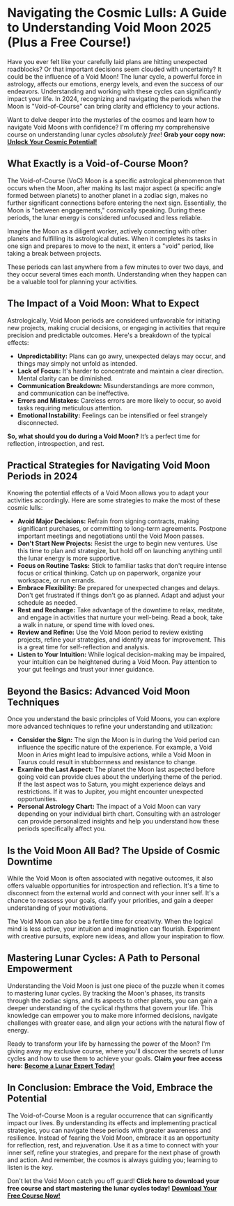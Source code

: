 # Navigating the Cosmic Lulls: A Guide to Understanding Void Moon 2025 (Plus a Free Course!)

Have you ever felt like your carefully laid plans are hitting unexpected roadblocks? Or that important decisions seem clouded with uncertainty? It could be the influence of a Void Moon! The lunar cycle, a powerful force in astrology, affects our emotions, energy levels, and even the success of our endeavors. Understanding and working with these cycles can significantly impact your life. In 2024, recognizing and navigating the periods when the Moon is "Void-of-Course" can bring clarity and efficiency to your actions.

Want to delve deeper into the mysteries of the cosmos and learn how to navigate Void Moons with confidence? I'm offering my comprehensive course on understanding lunar cycles *absolutely free*! **Grab your copy now:** [**Unlock Your Cosmic Potential!**](https://udemywork.com/void-moon-2024)

## What Exactly is a Void-of-Course Moon?

The Void-of-Course (VoC) Moon is a specific astrological phenomenon that occurs when the Moon, after making its last major aspect (a specific angle formed between planets) to another planet in a zodiac sign, makes no further significant connections before entering the next sign. Essentially, the Moon is "between engagements," cosmically speaking. During these periods, the lunar energy is considered unfocused and less reliable.

Imagine the Moon as a diligent worker, actively connecting with other planets and fulfilling its astrological duties. When it completes its tasks in one sign and prepares to move to the next, it enters a "void" period, like taking a break between projects.

These periods can last anywhere from a few minutes to over two days, and they occur several times each month. Understanding when they happen can be a valuable tool for planning your activities.

## The Impact of a Void Moon: What to Expect

Astrologically, Void Moon periods are considered unfavorable for initiating new projects, making crucial decisions, or engaging in activities that require precision and predictable outcomes. Here's a breakdown of the typical effects:

*   **Unpredictability:** Plans can go awry, unexpected delays may occur, and things may simply not unfold as intended.
*   **Lack of Focus:** It's harder to concentrate and maintain a clear direction. Mental clarity can be diminished.
*   **Communication Breakdown:** Misunderstandings are more common, and communication can be ineffective.
*   **Errors and Mistakes:** Careless errors are more likely to occur, so avoid tasks requiring meticulous attention.
*   **Emotional Instability:** Feelings can be intensified or feel strangely disconnected.

**So, what should you do during a Void Moon?** It’s a perfect time for reflection, introspection, and rest.

## Practical Strategies for Navigating Void Moon Periods in 2024

Knowing the potential effects of a Void Moon allows you to adapt your activities accordingly. Here are some strategies to make the most of these cosmic lulls:

*   **Avoid Major Decisions:** Refrain from signing contracts, making significant purchases, or committing to long-term agreements. Postpone important meetings and negotiations until the Void Moon passes.
*   **Don't Start New Projects:** Resist the urge to begin new ventures. Use this time to plan and strategize, but hold off on launching anything until the lunar energy is more supportive.
*   **Focus on Routine Tasks:** Stick to familiar tasks that don't require intense focus or critical thinking. Catch up on paperwork, organize your workspace, or run errands.
*   **Embrace Flexibility:** Be prepared for unexpected changes and delays. Don't get frustrated if things don't go as planned. Adapt and adjust your schedule as needed.
*   **Rest and Recharge:** Take advantage of the downtime to relax, meditate, and engage in activities that nurture your well-being. Read a book, take a walk in nature, or spend time with loved ones.
*   **Review and Refine:** Use the Void Moon period to review existing projects, refine your strategies, and identify areas for improvement. This is a great time for self-reflection and analysis.
*   **Listen to Your Intuition:** While logical decision-making may be impaired, your intuition can be heightened during a Void Moon. Pay attention to your gut feelings and trust your inner guidance.

## Beyond the Basics: Advanced Void Moon Techniques

Once you understand the basic principles of Void Moons, you can explore more advanced techniques to refine your understanding and utilization:

*   **Consider the Sign:** The sign the Moon is in during the Void period can influence the specific nature of the experience. For example, a Void Moon in Aries might lead to impulsive actions, while a Void Moon in Taurus could result in stubbornness and resistance to change.
*   **Examine the Last Aspect:** The planet the Moon last aspected before going void can provide clues about the underlying theme of the period. If the last aspect was to Saturn, you might experience delays and restrictions. If it was to Jupiter, you might encounter unexpected opportunities.
*   **Personal Astrology Chart:** The impact of a Void Moon can vary depending on your individual birth chart. Consulting with an astrologer can provide personalized insights and help you understand how these periods specifically affect you.

## Is the Void Moon All Bad? The Upside of Cosmic Downtime

While the Void Moon is often associated with negative outcomes, it also offers valuable opportunities for introspection and reflection. It's a time to disconnect from the external world and connect with your inner self. It's a chance to reassess your goals, clarify your priorities, and gain a deeper understanding of your motivations.

The Void Moon can also be a fertile time for creativity. When the logical mind is less active, your intuition and imagination can flourish. Experiment with creative pursuits, explore new ideas, and allow your inspiration to flow.

## Mastering Lunar Cycles: A Path to Personal Empowerment

Understanding the Void Moon is just one piece of the puzzle when it comes to mastering lunar cycles. By tracking the Moon's phases, its transits through the zodiac signs, and its aspects to other planets, you can gain a deeper understanding of the cyclical rhythms that govern your life. This knowledge can empower you to make more informed decisions, navigate challenges with greater ease, and align your actions with the natural flow of energy.

Ready to transform your life by harnessing the power of the Moon? I'm giving away my exclusive course, where you'll discover the secrets of lunar cycles and how to use them to achieve your goals. **Claim your free access here:** [**Become a Lunar Expert Today!**](https://udemywork.com/void-moon-2024)

## In Conclusion: Embrace the Void, Embrace the Potential

The Void-of-Course Moon is a regular occurrence that can significantly impact our lives. By understanding its effects and implementing practical strategies, you can navigate these periods with greater awareness and resilience. Instead of fearing the Void Moon, embrace it as an opportunity for reflection, rest, and rejuvenation. Use it as a time to connect with your inner self, refine your strategies, and prepare for the next phase of growth and action. And remember, the cosmos is always guiding you; learning to listen is the key.

Don't let the Void Moon catch you off guard! **Click here to download your free course and start mastering the lunar cycles today!** [**Download Your Free Course Now!**](https://udemywork.com/void-moon-2024)
